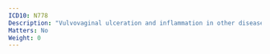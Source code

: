 ```yaml
---
ICD10: N778
Description: "Vulvovaginal ulceration and inflammation in other diseases classified elsewhere"
Matters: No
Weight: 0
---
```

